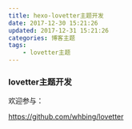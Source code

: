 ```yaml
---
title: hexo-lovetter主题开发
date: 2017-12-30 15:21:26
updated: 2017-12-31 15:21:26
categories: 博客主题
tags:
    - lovetter主题
---
```

### lovetter主题开发
欢迎参与：

https://github.com/whbing/lovetter
